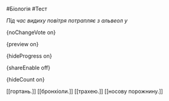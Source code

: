 #Біологія #Тест

*Під час видиху повітря потрапляє з альвеол у*

{noChangeVote on}

{preview on}

{hideProgress on}

{shareEnable off}

{hideCount on}

[[гортань.]]
[[бронхіоли.]]
[[трахею.]]
[[носову порожнину.]]

